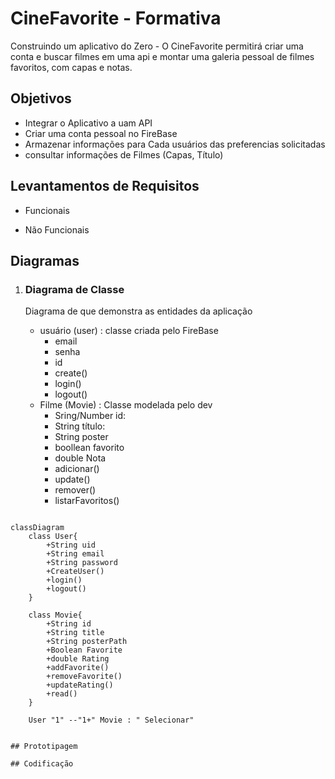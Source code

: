 # CineFavorite - Formativa
Construindo um aplicativo do Zero - O CineFavorite permitirá criar uma conta e buscar filmes em uma api e montar uma galeria pessoal de filmes favoritos, com capas e notas.

## Objetivos
- Integrar o Aplicativo a uam API
- Criar uma conta pessoal no FireBase
- Armazenar informações para Cada usuários das preferencias solicitadas
- consultar informações de Filmes (Capas, Título)

## Levantamentos de Requisitos

- Funcionais

- Não Funcionais

## Diagramas

1. ### Diagrama de Classe
    Diagrama de que demonstra as entidades da aplicação

    - usuário (user) : classe criada pelo FireBase
        - email
        - senha
        - id
        - create()
        - login()
        - logout()
    - Filme (Movie) : Classe modelada pelo dev
        - Sring/Number id:
        - String título:
        - String poster
        - boollean favorito
        - double Nota
        - adicionar()
        - update()
        - remover()
        - listarFavoritos()

```mermaid

classDiagram
    class User{
        +String uid
        +String email
        +String password
        +CreateUser()
        +login()
        +logout()
    }

    class Movie{
        +String id
        +String title
        +String posterPath
        +Boolean Favorite
        +double Rating
        +addFavorite()
        +removeFavorite()
        +updateRating()
        +read()
    }

    User "1" --"1+" Movie : " Selecionar"


## Prototipagem

## Codificação